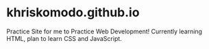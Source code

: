 # khriskomodo.github.io
Practice Site for me to Practice Web Development! Currently learning HTML, plan to learn CSS and JavaScript.
